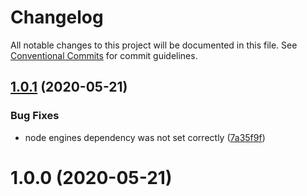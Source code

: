 # Changelog

All notable changes to this project will be documented in this file. See
[Conventional Commits](https://conventionalcommits.org) for commit guidelines.

## [1.0.1](https://github.com/libinvarghese/recursive-copy-cli/compare/v1.0.0...v1.0.1) (2020-05-21)


### Bug Fixes

* node engines dependency was not set correctly ([7a35f9f](https://github.com/libinvarghese/recursive-copy-cli/commit/7a35f9fa9dfb44761f85d73b15d1cdfd067c0e4a))

# 1.0.0 (2020-05-21)
